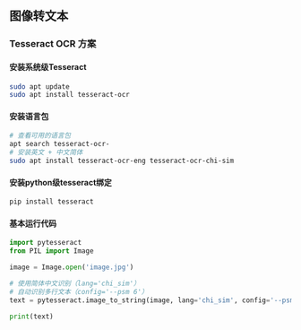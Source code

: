 ## 图像转文本

### Tesseract OCR 方案

#### 安装系统级Tesseract
```bash
sudo apt update
sudo apt install tesseract-ocr
```
#### 安装语言包
```bash
# 查看可用的语言包
apt search tesseract-ocr-
# 安装英文 + 中文简体
sudo apt install tesseract-ocr-eng tesseract-ocr-chi-sim
```

#### 安装python级tesseract绑定
```bash
pip install tesseract
```

#### 基本运行代码
```py
import pytesseract
from PIL import Image

image = Image.open('image.jpg')

# 使用简体中文识别（lang='chi_sim'）
# 自动识别多行文本（config='--psm 6'）
text = pytesseract.image_to_string(image, lang='chi_sim', config='--psm 6 --oem 3')

print(text)
```